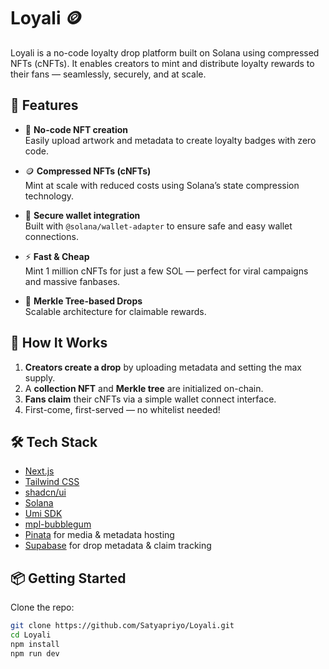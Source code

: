 # Loyali 🪙

Loyali is a no-code loyalty drop platform built on Solana using compressed NFTs (cNFTs). It enables creators to mint and distribute loyalty rewards to their fans — seamlessly, securely, and at scale.

## 🌟 Features

- 🎨 **No-code NFT creation**  
  Easily upload artwork and metadata to create loyalty badges with zero code.

- 🪙 **Compressed NFTs (cNFTs)**  
  Mint at scale with reduced costs using Solana’s state compression technology.

- 🔐 **Secure wallet integration**  
  Built with `@solana/wallet-adapter` to ensure safe and easy wallet connections.

- ⚡ **Fast & Cheap**  
  Mint 1 million cNFTs for just a few SOL — perfect for viral campaigns and massive fanbases.

- 🌲 **Merkle Tree-based Drops**  
  Scalable architecture for claimable rewards.

## 🚀 How It Works

1. **Creators create a drop** by uploading metadata and setting the max supply.
2. A **collection NFT** and **Merkle tree** are initialized on-chain.
3. **Fans claim** their cNFTs via a simple wallet connect interface.
4. First-come, first-served — no whitelist needed!

## 🛠️ Tech Stack

- [Next.js](https://nextjs.org/)
- [Tailwind CSS](https://tailwindcss.com/)
- [shadcn/ui](https://ui.shadcn.com/)
- [Solana](https://solana.com/)
- [Umi SDK](https://docs.metaplex.com/umi/)
- [mpl-bubblegum](https://github.com/metaplex-foundation/mpl-bubblegum)
- [Pinata](https://www.pinata.cloud/) for media & metadata hosting
- [Supabase](https://supabase.com/) for drop metadata & claim tracking

## 📦 Getting Started

Clone the repo:

```bash
git clone https://github.com/Satyapriyo/Loyali.git
cd Loyali
npm install
npm run dev
